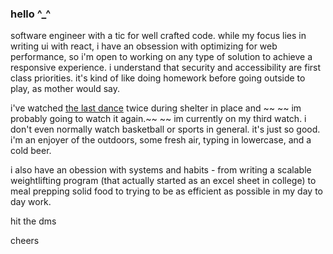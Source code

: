 ### hello ^_^

software engineer with a tic for well crafted code. while my focus lies in writing ui with react, i have an obsession with optimizing for web performance, so i'm open to working on any type of solution to achieve a responsive experience. i understand that security and accessibility are first class priorities. it's kind of like doing homework before going outside to play, as mother would say.

i've watched [the last dance](https://www.netflix.com/title/80203144) twice during shelter in place and ~~ ~~	im probably going to watch it again.~~ ~~	im currently on my third watch. i don't even normally watch basketball or sports in general. it's just so good. i'm an enjoyer of the outdoors, some fresh air, typing in lowercase, and a cold beer.

i also have an obession with systems and habits - from writing a scalable weightlifting program (that actually started as an excel sheet in college) to meal prepping solid food to trying to be as efficient as possible in my day to day work. 

hit the dms

cheers
